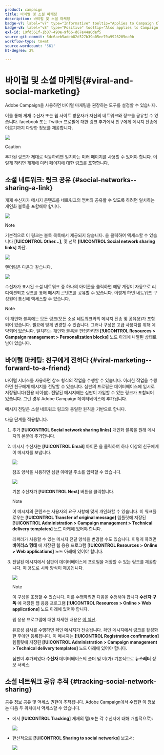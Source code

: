 ```yaml
---
product: campaign
title: 바이럴 및 소셜 마케팅
description: 바이럴 및 소셜 마케팅
badge-v7: label="v7" type="Informative" tooltip="Applies to Campaign Classic v7"
badge-v8: label="v8" type="Positive" tooltip="Also applies to Campaign v8"
exl-id: 10fd561f-1b07-490e-9f66-d67e44a0def5
source-git-commit: 6dc6aeb5adeb82d527b39a05ee70a9926205ea0b
workflow-type: tm+mt
source-wordcount: '561'
ht-degree: 2%

---
```


# 바이럴 및 소셜 마케팅{#viral-and-social-marketing}



Adobe Campaign을 사용하면 바이럴 마케팅을 권장하는 도구를 설정할 수 있습니다.

이를 통해 게재 수신자 또는 웹 사이트 방문자가 자신의 네트워크와 정보를 공유할 수 있습니다. facebook 또는 Twitter 프로필에 대한 링크 추가에서 친구에게 메시지 전송에 이르기까지 다양한 정보를 제공합니다.

![](assets/s_ncs_user_viral_icons.png)

>[!CAUTION]
>
>추가된 링크가 제대로 작동하려면 일치하는 미러 페이지를 사용할 수 있어야 합니다. 이렇게 하려면 게재에 미러 페이지에 대한 링크를 포함합니다.

## 소셜 네트워크: 링크 공유 {#social-networks--sharing-a-link}

게재 수신자가 메시지 콘텐츠를 네트워크의 멤버와 공유할 수 있도록 하려면 일치하는 개인화 블록을 포함해야 합니다.

![](assets/s_ncs_user_viral_add_link.png)

>[!NOTE]
>
>기본적으로 이 링크는 블록 목록에서 제공되지 않습니다. 을 클릭하여 액세스할 수 있습니다 **[!UICONTROL Other...]**, 및 선택 **[!UICONTROL Social network sharing links]** 차단.

![](assets/s_ncs_user_viral_add_link_via_others.png)

렌더링은 다음과 같습니다.

![](assets/s_ncs_user_viral_add_link_rendering.png)

수신자가 표시된 소셜 네트워크 중 하나의 아이콘을 클릭하면 해당 계정이 자동으로 리디렉션되고 링크를 통해 메시지 콘텐츠를 공유할 수 있습니다. 이렇게 하면 네트워크 구성원이 통신에 액세스할 수 있습니다.

>[!NOTE]
>
>이 개인화 블록에는 모든 링크(모든 소셜 네트워크와의 메시지 전송 및 공유용)가 포함되어 있습니다. 필요에 맞게 변경할 수 있습니다. 그러나 구성은 고급 사용자를 위해 예약되어 있습니다. 일치하는 개인화 블록을 편집하려면 **[!UICONTROL Resources > Campaign management > Personalization blocks]** 노드 아래에 나열된 상태로 남아 있습니다.

## 바이럴 마케팅: 친구에게 전하다 {#viral-marketing--forward-to-a-friend}

바이럴 서비스를 사용하면 참조 형식의 작업을 수행할 수 있습니다. 이러한 작업을 수행하면 친구에게 메시지를 전달할 수 있습니다. 심판의 프로필은 데이터베이스에 임시로 저장됩니다(전용 테이블). 전달된 메시지에는 심판이 가입할 수 있는 링크가 포함되어 있습니다. 그런 경우 Adobe Campaign 데이터베이스에 추가됩니다.

메시지 전달은 소셜 네트워크 링크와 동일한 원칙을 기반으로 합니다.

다음 단계를 적용합니다.

1. 추가 **[!UICONTROL Social network sharing links]** 개인화 블록을 원래 메시지의 본문에 추가합니다.
1. 메시지 수신자는 **[!UICONTROL Email]** 아이콘 을 클릭하여 하나 이상의 친구에게 이 메시지를 보냅니다.

   ![](assets/s_ncs_user_viral_email_link.png)

   참조 양식을 사용하면 심판 이메일 주소를 입력할 수 있습니다.

   ![](assets/s_ncs_user_viral_email_msg.png)

   기본 수신자가 **[!UICONTROL Next]** 버튼을 클릭합니다.

   >[!NOTE]
   >
   >이 메시지의 콘텐츠는 사용자의 요구 사항에 맞게 개인화할 수 있습니다. 이 워크플로우는 **[!UICONTROL Transfer of original message]** 템플릿에 저장된 **[!UICONTROL Administration > Campaign management > Technical delivery templates]** 노드 아래에 있어야 합니다.
   >
   >레퍼러가 사용할 수 있는 메시지 전달 양식을 변경할 수도 있습니다. 이렇게 하려면 **바이러스 형태** 에 저장된 웹 응용 프로그램 **[!UICONTROL Resources > Online > Web applications]** 노드 아래에 있어야 합니다.

1. 전달된 메시지에서 심판이 데이터베이스에 프로필을 저장할 수 있는 링크를 제공합니다. 이 용도로 시작 양식이 제공됩니다.

   ![](assets/s_ncs_user_viral_create_account_form.png)

   >[!NOTE]
   >
   >이 구성을 조정할 수 있습니다. 이를 수행하려면 다음을 수정해야 합니다 **수신자 구독** 에 저장된 웹 응용 프로그램 **[!UICONTROL Resources > Online > Web applications]** 노드 아래에 있어야 합니다.
   >
   >웹 응용 프로그램에 대한 자세한 내용은 [이 섹션](../../web/using/about-web-applications.md).

   유효성 검사를 수행하면 확인 메시지가 전송됩니다. 확인 메시지에서 링크를 활성화한 후에만 등록됩니다. 이 메시지는 **[!UICONTROL Registration confirmation]** 템플릿에 저장된 **[!UICONTROL Administration > Campaign management > Technical delivery templates]** 노드 아래에 있어야 합니다.

   심판이 추가되었다 **수신자** 데이터베이스의 폴더 및 이(가) 기본적으로 **뉴스레터** 정보 서비스.

## 소셜 네트워크 공유 추적 {#tracking-social-network-sharing}

공유 정보 공유 및 액세스 권한이 추적됩니다. Adobe Campaign에서 수집한 이 정보는 다음 두 위치에서 액세스할 수 있습니다.

* 에서 **[!UICONTROL Tracking]** 게재의 탭(또는 각 수신자에 대해 개별적으로):

   ![](assets/s_ncs_user_network_del_tracking_tab.png)

* 헌신적으로 **[!UICONTROL Sharing to social networks]** 보고서:

   ![](assets/s_ncs_user_viral_report.png)
